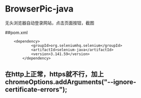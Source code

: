 # BrowserPic-java
无头浏览器自动登录网站，点击页面按钮，截图

##pom.xml
```
    <dependency>
			<groupId>org.seleniumhq.selenium</groupId>
			<artifactId>selenium-java</artifactId>
			<version>3.141.59</version>
		</dependency>
```

## 在http上正常，https就不行，加上chromeOptions.addArguments("--ignore-certificate-errors");
